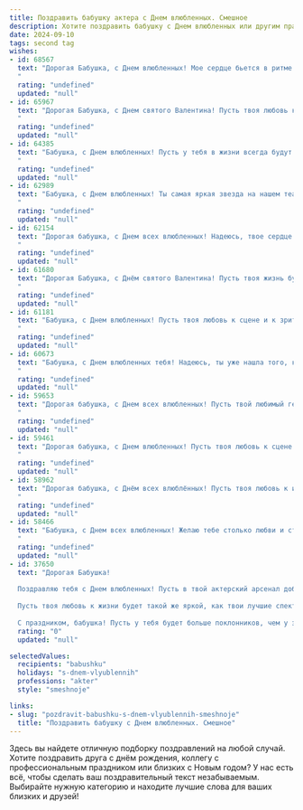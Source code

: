 ```yaml
---
title: Поздравить бабушку актера с Днем влюбленных. Смешное
description: Хотите поздравить бабушку с Днем влюбленных или другим праздником? Наш ИИ создаст незабываемое поздравление, а вы обязательно выделитесь среди других.  
date: 2024-09-10
tags: second tag
wishes:
- id: 68567
  text: "Дорогая Бабушка, с Днем влюбленных! Мое сердце бьется в ритме твоих любимых сериалов, и все благодаря твоему таланту актрисы! Ты разыгрываешь роли с таким мастерством, что даже самые искушенные зрители (включая меня) не могут устоять перед твоей харизмой!  😁
  "
  rating: "undefined"
  updated: "null"
- id: 65967
  text: "Дорогая Бабушка, с Днем святого Валентина! Пусть твоя любовь к сцене и к публике будет такой же пылкой, как у Ромео к Джульетте, а твоя харизма - сильной, как у Гамлета! 😜
  "
  rating: "undefined"
  updated: "null"
- id: 64385
  text: "Бабушка, с Днем влюбленных! Пусть у тебя в жизни всегда будут главные роли, а сцена - полна аплодисментов, цветов и, конечно, восхищенных взглядов! 😉❤️
  "
  rating: "undefined"
  updated: "null"
- id: 62989
  text: "Бабушка, с Днем влюбленных! Ты самая яркая звезда на нашем театральном небосклоне! Пусть твоя жизнь будет полна любовных ролей, а зрители - всегда аплодируют твоей игре! 😊
  "
  rating: "undefined"
  updated: "null"
- id: 62154
  text: "Дорогая бабушка, с Днем всех влюбленных! Надеюсь, твое сердце бьется в унисон с сердцем твоего любимого героя из спектакля! Пусть любовь к искусству и к жизни не угасает, а юмор и остроумие всегда играют главную роль!
  "
  rating: "undefined"
  updated: "null"
- id: 61680
  text: "Дорогая Бабушка, с Днём святого Валентина! Пусть твоя жизнь будет полна ярких ролей, а сцена - всегда освещена любовью! ))
  "
  rating: "undefined"
  updated: "null"
- id: 61181
  text: "Бабушка, с Днем влюбленных! Пусть твоя любовь к сцене и к зрителю будет такой же страстной, как и любовь Ромео к Джульетте! 😉 А мы, твои преданные поклонники, всегда будем в восторге от твоих блистательных выступлений! 🎉
  "
  rating: "undefined"
  updated: "null"
- id: 60673
  text: "Бабушка, с Днем влюбленных тебя! Надеюсь, ты уже нашла того, кто оценит твои театральные способности... будь то разыгрывание внуков или  чтение стихов в стиле драматической актрисы!  ))
  "
  rating: "undefined"
  updated: "null"
- id: 59653
  text: "Дорогая бабушка, с Днем всех влюбленных! Пусть твой любимый герой из киноленты наконец-то пригласит тебя на свидание, а твои внуки подарят тебе больше любви и внимания, чем капризная звезда на съемочной площадке! 🎭❤️
  "
  rating: "undefined"
  updated: "null"
- id: 59461
  text: "Дорогая бабушка, с Днем влюбленных! Пусть твоя любовь к сцене будет такой же яркой и страстной, как твоя игра на сцене!  И помни, что любовь к театру – это самая искренняя из всех эмоций! 😉
  "
  rating: "undefined"
  updated: "null"
- id: 58962
  text: "Дорогая бабушка, с Днём всех влюблённых! Пусть твоя любовь к искусству будет такой же яркой и страстной, как твои роли на сцене, а любовь к внукам — такой же нежной и трогательной, как твои слезы в финале трагедии!
  "
  rating: "undefined"
  updated: "null"
- id: 58466
  text: "Бабушка, с Днем всех влюбленных! Желаю тебе столько любви и страсти, сколько ты вкладываешь в свои роли на сцене! ;)  Пусть твоя жизнь будет яркой, как софиты, и насыщенной, как сценарий самого крутого спектакля!
  "
  rating: "undefined"
  updated: "null"
- id: 37650
  text: "Дорогая Бабушка!
  
  Поздравляю тебя с Днем влюбленных! Пусть в твой актерский арсенал добавится новая роль — роль самой влюбленной бабушки на свете! Желаю, чтобы каждый день был как прослушивание: много эмоций, смеха и сценических аплодисментов.
  
  Пусть твоя любовь к жизни будет такой же яркой, как твои лучшие спектакли! Не забывай, что даже в любви нужно немного преувеличивать: «Как я вас люблю!» — это не просто слова, это целый монолог!
  
  С праздником, бабушка! Пусть у тебя будет больше поклонников, чем у звезд экрана! ❤️🎭"
  rating: "0"
  updated: "null"

selectedValues:
  recipients: "babushku"
  holidays: "s-dnem-vlyublennih"
  professions: "akter"
  style: "smeshnoje"

links:
- slug: "pozdravit-babushku-s-dnem-vlyublennih-smeshnoje"
  title: "Поздравить бабушку с Днем влюбленных. Смешное"
---
```


Здесь вы найдете отличную подборку поздравлений на любой случай. 
Хотите поздравить друга с днём рождения, коллегу с профессиональным праздником или близких с Новым годом? У нас есть всё, чтобы сделать ваш поздравительный текст незабываемым. Выбирайте нужную категорию и находите лучшие слова для ваших близких и друзей!
